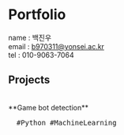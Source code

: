 # Portfolio
name : 백진우 <br>
email : b970311@yonsei.ac.kr <br>
tel : 010-9063-7064
## Projects
<br>
**Game bot detection** 
<br>
<pre>
  #Python #MachineLearning
</pre>




